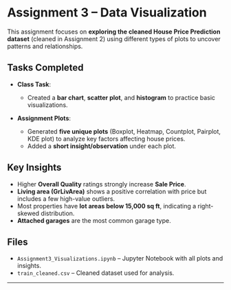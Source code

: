 # Assignment 3 – Data Visualization

This assignment focuses on **exploring the cleaned House Price Prediction dataset** (cleaned in Assignment 2) using different types of plots to uncover patterns and relationships.

## Tasks Completed

* **Class Task**:

  * Created a **bar chart**, **scatter plot**, and **histogram** to practice basic visualizations.
* **Assignment Plots**:

  * Generated **five unique plots** (Boxplot, Heatmap, Countplot, Pairplot, KDE plot) to analyze key factors affecting house prices.
  * Added a **short insight/observation** under each plot.

## Key Insights

* Higher **Overall Quality** ratings strongly increase **Sale Price**.
* **Living area (GrLivArea)** shows a positive correlation with price but includes a few high-value outliers.
* Most properties have **lot areas below 15,000 sq ft**, indicating a right-skewed distribution.
* **Attached garages** are the most common garage type.

## Files

* `Assignment3_Visualizations.ipynb` – Jupyter Notebook with all plots and insights.
* `train_cleaned.csv` – Cleaned dataset used for analysis.

---